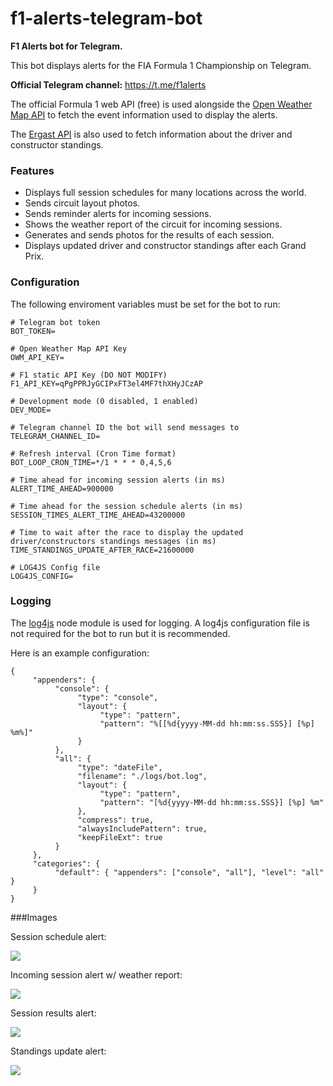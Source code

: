 # f1-alerts-telegram-bot


**F1 Alerts bot for Telegram.**

This bot displays alerts for the FIA Formula 1 Championship on Telegram.

**Official Telegram channel:** https://t.me/f1alerts

The official Formula 1 web API (free) is used alongside the [Open Weather Map API](https://openweathermap.org/) to fetch the event information used to display the alerts.

The [Ergast API](http://ergast.com/mrd/) is also used to fetch information about the driver and constructor standings.

### Features

- Displays full session schedules for many locations across the world.
- Sends circuit layout photos.
- Sends reminder alerts for incoming sessions.
- Shows the weather report of the circuit for incoming sessions.
- Generates and sends photos for the results of each session.
- Displays updated driver and constructor standings after each Grand Prix.

### Configuration

The following enviroment variables must be set for the bot to run:

```
# Telegram bot token
BOT_TOKEN=

# Open Weather Map API Key
OWM_API_KEY=

# F1 static API Key (DO NOT MODIFY)
F1_API_KEY=qPgPPRJyGCIPxFT3el4MF7thXHyJCzAP

# Development mode (0 disabled, 1 enabled)
DEV_MODE=

# Telegram channel ID the bot will send messages to
TELEGRAM_CHANNEL_ID=

# Refresh interval (Cron Time format)
BOT_LOOP_CRON_TIME=*/1 * * * 0,4,5,6

# Time ahead for incoming session alerts (in ms)
ALERT_TIME_AHEAD=900000

# Time ahead for the session schedule alerts (in ms)
SESSION_TIMES_ALERT_TIME_AHEAD=43200000

# Time to wait after the race to display the updated driver/constructors standings messages (in ms)
TIME_STANDINGS_UPDATE_AFTER_RACE=21600000

# LOG4JS Config file
LOG4JS_CONFIG=
```

### Logging

The [log4js](https://www.npmjs.com/package/log4js) node module is used for logging. A log4js configuration file is not required for the bot to run but it is recommended.

Here is an example configuration:

```
{
     "appenders": {
          "console": {
               "type": "console",
               "layout": {
                    "type": "pattern",
                    "pattern": "%[[%d{yyyy-MM-dd hh:mm:ss.SSS}] [%p] %m%]"
               }
          },
          "all": {
               "type": "dateFile",
               "filename": "./logs/bot.log",
               "layout": {
                    "type": "pattern",
                    "pattern": "[%d{yyyy-MM-dd hh:mm:ss.SSS}] [%p] %m"
               },
               "compress": true,
               "alwaysIncludePattern": true,
               "keepFileExt": true
          }
     },
     "categories": {
          "default": { "appenders": ["console", "all"], "level": "all" }
     }
}
```

###Images

Session schedule alert:

![](https://user-images.githubusercontent.com/22688330/69465891-c9c10080-0d82-11ea-887b-677c91699fd0.png)

Incoming session alert w/ weather report:

![](https://user-images.githubusercontent.com/22688330/69465920-df362a80-0d82-11ea-932a-265a02cbc0e4.PNG)

Session results alert:

![](https://user-images.githubusercontent.com/22688330/69465944-f70dae80-0d82-11ea-9a84-4481f5325c35.PNG)

Standings update alert:

![](https://user-images.githubusercontent.com/22688330/69465988-1ad0f480-0d83-11ea-98a3-96ba809104ab.PNG)